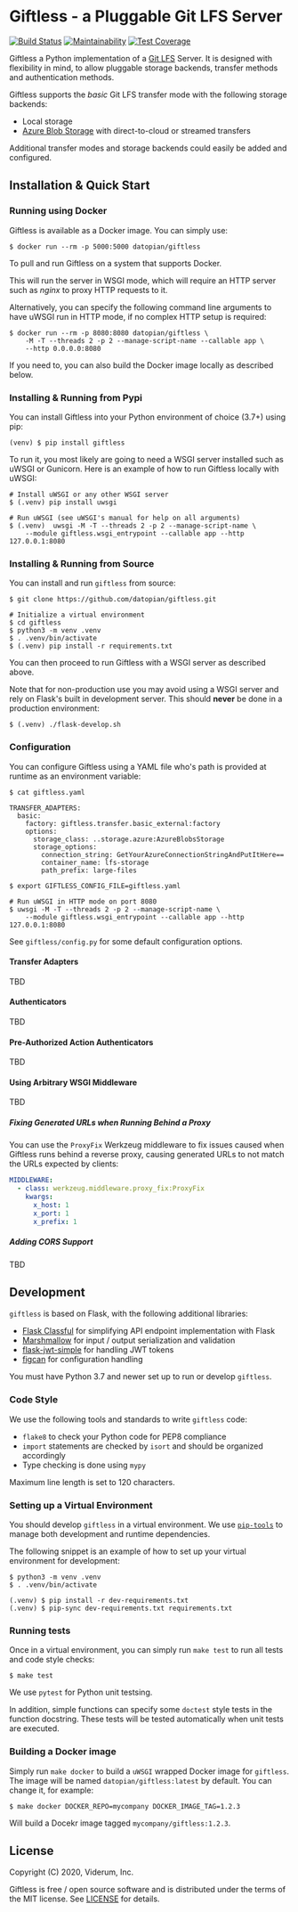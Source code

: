 Giftless - a Pluggable Git LFS Server
=====================================

[![Build Status](https://travis-ci.org/datopian/giftless.svg?branch=master)](https://travis-ci.org/datopian/giftless)
[![Maintainability](https://api.codeclimate.com/v1/badges/58f05c5b5842c8bbbdbb/maintainability)](https://codeclimate.com/github/datopian/giftless/maintainability)
[![Test Coverage](https://api.codeclimate.com/v1/badges/58f05c5b5842c8bbbdbb/test_coverage)](https://codeclimate.com/github/datopian/giftless/test_coverage)

Giftless a Python implementation of a [Git LFS](1) Server. It is designed 
with flexibility in mind, to allow pluggable storage backends, transfer 
methods and authentication methods. 

Giftless supports the *basic* Git LFS transfer mode with the following 
storage backends:
* Local storage 
* [Azure Blob Storage](https://azure.microsoft.com/en-us/services/storage/blobs/) 
  with direct-to-cloud or streamed transfers 

Additional transfer modes and storage backends could easily be added and
configured.

Installation & Quick Start
--------------------------

### Running using Docker
Giftless is available as a Docker image. You can simply use:

    $ docker run --rm -p 5000:5000 datopian/giftless
    
To pull and run Giftless on a system that supports Docker. 

This will run the server in WSGI mode, which will require an HTTP server 
such as *nginx* to proxy HTTP requests to it. 

Alternatively, you can specify the following command line arguments to 
have uWSGI run in HTTP mode, if no complex HTTP setup is required:

    $ docker run --rm -p 8080:8080 datopian/giftless \
        -M -T --threads 2 -p 2 --manage-script-name --callable app \
        --http 0.0.0.0:8080


If you need to, you can also build the Docker image locally as 
described below.

### Installing & Running from Pypi
You can install Giftless into your Python environment of choice 
(3.7+) using pip:

    (venv) $ pip install giftless

To run it, you most likely are going to need a WSGI server
installed such as uWSGI or Gunicorn. Here is an example of 
how to run Giftless locally with uWSGI:  
 
    # Install uWSGI or any other WSGI server
    $ (.venv) pip install uwsgi
    
    # Run uWSGI (see uWSGI's manual for help on all arguments)
    $ (.venv)  uwsgi -M -T --threads 2 -p 2 --manage-script-name \
        --module giftless.wsgi_entrypoint --callable app --http 127.0.0.1:8080

### Installing & Running from Source
You can install and run `giftless` from source:

    $ git clone https://github.com/datopian/giftless.git
    
    # Initialize a virtual environment
    $ cd giftless
    $ python3 -m venv .venv
    $ . .venv/bin/activate
    $ (.venv) pip install -r requirements.txt
    
You can then proceed to run Giftless with a WSGI server as 
described above. 

Note that for non-production use you may avoid using a WSGI server and rely
on Flask's built in development server. This should **never** be done in a
production environment:

    $ (.venv) ./flask-develop.sh

### Configuration

You can configure Giftless using a YAML file who's path is provided 
at runtime as an environment variable:

    $ cat giftless.yaml
    
    TRANSFER_ADAPTERS:
      basic:
        factory: giftless.transfer.basic_external:factory
        options:
          storage_class: ..storage.azure:AzureBlobsStorage
          storage_options:
            connection_string: GetYourAzureConnectionStringAndPutItHere==
            container_name: lfs-storage
            path_prefix: large-files

    $ export GIFTLESS_CONFIG_FILE=giftless.yaml
    
    # Run uWSGI in HTTP mode on port 8080
    $ uwsgi -M -T --threads 2 -p 2 --manage-script-name \
        --module giftless.wsgi_entrypoint --callable app --http 127.0.0.1:8080

See `giftless/config.py` for some default configuration options. 

#### Transfer Adapters

TBD

#### Authenticators

TBD

#### Pre-Authorized Action Authenticators

TBD

#### Using Arbitrary WSGI Middleware

TBD

##### Fixing Generated URLs when Running Behind a Proxy

You can use the `ProxyFix` Werkzeug middleware to fix issues caused when 
Giftless runs behind a reverse proxy, causing generated URLs to not match
the URLs expected by clients:

```yaml
MIDDLEWARE:
  - class: werkzeug.middleware.proxy_fix:ProxyFix
    kwargs:
      x_host: 1
      x_port: 1
      x_prefix: 1
```

##### Adding CORS Support

TBD

Development
-----------
`giftless` is based on Flask, with the following additional libraries:

* [Flask Classful](http://flask-classful.teracy.org/) for simplifying API 
endpoint implementation with Flask
* [Marshmallow](https://marshmallow.readthedocs.io/en/stable/) for 
input / output serialization and validation
* [flask-jwt-simple](https://flask-jwt-simple.readthedocs.io/en/latest/) for 
handling JWT tokens
* [figcan](https://github.com/shoppimon/figcan) for configuration handling

You must have Python 3.7 and newer set up to run or develop `giftless`.

### Code Style
We use the following tools and standards to write `giftless` code:
* `flake8` to check your Python code for PEP8 compliance
* `import` statements are checked by `isort` and should be  organized 
accordingly 
* Type checking is done using `mypy`

Maximum line length is set to 120 characters. 

### Setting up a Virtual Environment
You should develop `giftless` in a virtual environment. We use [`pip-tools`](2)
to manage both development and runtime dependencies. 

The following snippet is an example of how to set up your virtual environment
for development:

    $ python3 -m venv .venv
    $ . .venv/bin/activate
    
    (.venv) $ pip install -r dev-requirements.txt
    (.venv) $ pip-sync dev-requirements.txt requirements.txt

### Running tests
Once in a virtual environment, you can simply run `make test` to run all tests
and code style checks:

    $ make test

We use `pytest` for Python unit testsing. 

In addition, simple functions can specify some `doctest` style tests in the
function docstring. These tests will be tested automatically when unit tests
are executed. 
 
### Building a Docker image
Simply run `make docker` to build a `uWSGI` wrapped Docker image for `giftless`.
The image will be named `datopian/giftless:latest` by default. You can change 
it, for example:

    $ make docker DOCKER_REPO=mycompany DOCKER_IMAGE_TAG=1.2.3

Will build a Docekr image tagged `mycompany/giftless:1.2.3`. 
 
License
-------
Copyright (C) 2020, Viderum, Inc. 

Giftless is free / open source software and is distributed under the terms of 
the MIT license. See [LICENSE](LICENSE) for details.  


 [1]: https://git-lfs.github.com/
